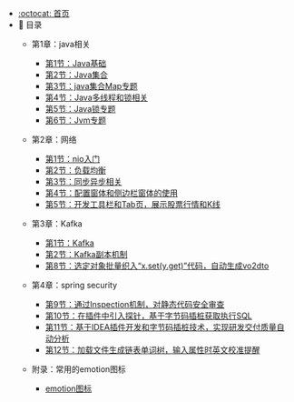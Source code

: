 - [:octocat: 首页](/README)
- 📝 目录
  - 第1章：java相关

    - [第1节：Java基础](/md/blog/java/1-java基础.md)
    - [第2节：Java集合](/md/blog/java/2-java集合.md)
    - [第3节：java集合Map专题](/md/blog/java/2.1-java集合Map专题)
    - [第4节：Java多线程和锁相关](/md/blog/java/3-java多线程和锁相关.md)
    - [第5节：Java锁专题](/md/blog/java/3.1-java锁专题.md)
    - [第6节：Jvm专题](/md/blog/jvm/gc.md)
  - 第2章：网络

    - [第1节：nio入门](/md/blog/netty/nio/nio入门概念/nio入门概念.md)
    - [第2节：负载均衡](/md/blog/network/2-负载均衡.md)
    - [第3节：同步异步相关](/md/blog/network/3-同步异步相关.md)
    - [第4节：配置窗体和侧边栏窗体的使用](/md/idea-plugin/2021-11-03-第二节：配置窗体和侧边栏窗体的使用.md)
    - [第5节：开发工具栏和Tab页，展示股票行情和K线](/md/idea-plugin/2021-11-18-第三节：开发工具栏和Tab页展示股票行情和K线.md)
  - 第3章：Kafka

    - [第1节：Kafka](/md/blog/kafka/1-kafka.md)
    - [第2节：Kafka副本机制](/md/blog/kafka/kafka副本机制.md)
    - [第8节：选定对象批量织入“x.set(y.get)”代码，自动生成vo2dto](/md/idea-plugin/2021-12-14-第六节：以织入代码的方式自动处理vo2dto.md)
  - 第4章：spring security

    - [第9节：通过Inspection机制，对静态代码安全审查](/md/idea-plugin/2021-12-22-第7节：通过Inspection机制为静态代码安全审查.md)
    - [第10节：在插件中引入探针，基于字节码插桩获取执行SQL](/md/idea-plugin/2022-01-17-第8节：在插件中引入探针基于字节码插桩获取执行SQL.md)
    - [第11节：基于IDEA插件开发和字节码插桩技术，实现研发交付质量自动分析](/md/idea-plugin/2022-01-22-第9节：加载文件生成链表单词树输入属性时英文校准提醒.md)
    - [第12节：加载文件生成链表单词树，输入属性时英文校准提醒](/md/idea-plugin/2022-01-23-第10节：基于字节码插桩采集数据实现代码交付质量自动分析.md)
  - 附录：常用的emotion图标

    - [emotion图标](/md/emotion.md)
